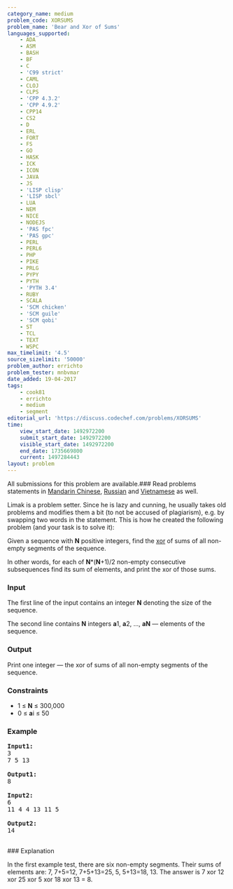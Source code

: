 ```yaml
---
category_name: medium
problem_code: XORSUMS
problem_name: 'Bear and Xor of Sums'
languages_supported:
    - ADA
    - ASM
    - BASH
    - BF
    - C
    - 'C99 strict'
    - CAML
    - CLOJ
    - CLPS
    - 'CPP 4.3.2'
    - 'CPP 4.9.2'
    - CPP14
    - CS2
    - D
    - ERL
    - FORT
    - FS
    - GO
    - HASK
    - ICK
    - ICON
    - JAVA
    - JS
    - 'LISP clisp'
    - 'LISP sbcl'
    - LUA
    - NEM
    - NICE
    - NODEJS
    - 'PAS fpc'
    - 'PAS gpc'
    - PERL
    - PERL6
    - PHP
    - PIKE
    - PRLG
    - PYPY
    - PYTH
    - 'PYTH 3.4'
    - RUBY
    - SCALA
    - 'SCM chicken'
    - 'SCM guile'
    - 'SCM qobi'
    - ST
    - TCL
    - TEXT
    - WSPC
max_timelimit: '4.5'
source_sizelimit: '50000'
problem_author: errichto
problem_tester: mnbvmar
date_added: 19-04-2017
tags:
    - cook81
    - errichto
    - medium
    - segment
editorial_url: 'https://discuss.codechef.com/problems/XORSUMS'
time:
    view_start_date: 1492972200
    submit_start_date: 1492972200
    visible_start_date: 1492972200
    end_date: 1735669800
    current: 1497284443
layout: problem
---
```

All submissions for this problem are available.###  Read problems statements in [Mandarin Chinese](http://www.codechef.com/download/translated/COOK81/mandarin/XORSUMS.pdf), [Russian](http://www.codechef.com/download/translated/COOK81/russian/XORSUMS.pdf) and [Vietnamese](http://www.codechef.com/download/translated/COOK81/vietnamese/XORSUMS.pdf) as well.

Limak is a problem setter. Since he is lazy and cunning, he usually takes old problems and modifies them a bit (to not be accused of plagiarism), e.g. by swapping two words in the statement. This is how he created the following problem (and your task is to solve it):

Given a sequence with **N** positive integers, find the [xor](https://en.wikipedia.org/wiki/Bitwise_operation#XOR) of sums of all non-empty segments of the sequence.

In other words, for each of **N**\*(**N**+1)/2 non-empty consecutive subsequences find its sum of elements, and print the xor of those sums.

### Input

The first line of the input contains an integer **N** denoting the size of the sequence.

The second line contains **N** integers **a**1, **a**2, ..., **aN** — elements of the sequence.

### Output

Print one integer — the xor of sums of all non-empty segments of the sequence.

### Constraints

- 1 ≤ **N** ≤ 300,000
- 0 ≤ **a**i ≤ 50

### Example

<pre><b>Input1:</b>
3
7 5 13

<b>Output1:</b>
8

<b>Input2:</b>
6
11 4 4 13 11 5

<b>Output2:</b>
14

</pre>### Explanation
In the first example test, there are six non-empty segments. Their sums of elements are: 7, 7+5=12, 7+5+13=25, 5, 5+13=18, 13. The answer is 7 xor 12 xor 25 xor 5 xor 18 xor 13 = 8.
